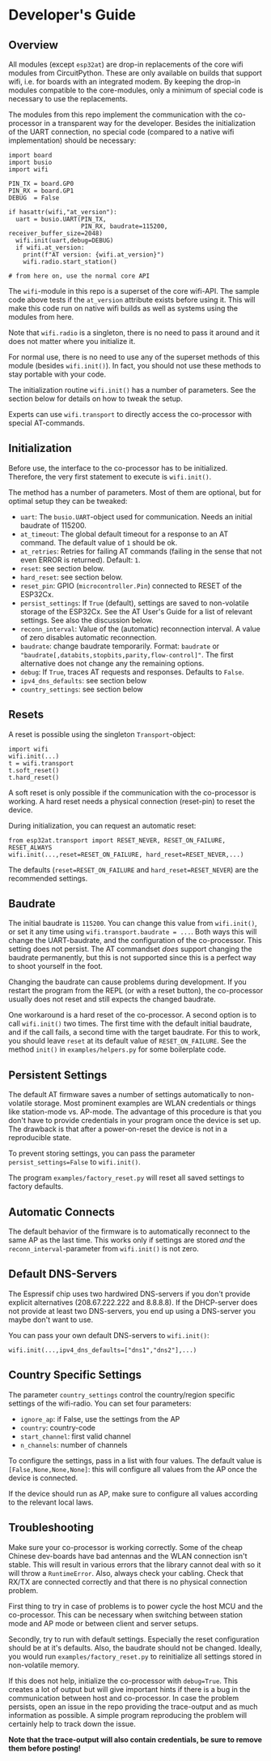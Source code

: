 Developer's Guide
=================

Overview
--------

All modules (except `esp32at`) are drop-in replacements of the core
wifi modules from CircuitPython. These are only available on builds
that support wifi, i.e. for boards with an integrated modem. By
keeping the drop-in modules compatible to the core-modules, only a
minimum of special code is necessary to use the replacements.

The modules from this repo implement the communication with the
co-processor in a transparent way for the developer. Besides the
initialization of the UART connection, no special code (compared to a
native wifi implementation) should be necessary:

    import board
    import busio
    import wifi
    
    PIN_TX = board.GP0
    PIN_RX = board.GP1
    DEBUG  = False
    
    if hasattr(wifi,"at_version"):
      uart = busio.UART(PIN_TX, 
                        PIN_RX, baudrate=115200, receiver_buffer_size=2048)
      wifi.init(uart,debug=DEBUG)
      if wifi.at_version:
        print(f"AT version: {wifi.at_version}")
        wifi.radio.start_station()

    # from here on, use the normal core API

The `wifi`-module in this repo is a superset of the core wifi-API. The
sample code above tests if the `at_version` attribute exists before
using it. This will make this code run on native wifi builds as well
as systems using the modules from here.

Note that `wifi.radio` is a singleton, there is no need to pass it
around and it does not matter where you initialize it.

For normal use, there is no need to use any of the superset methods
of this module (besides `wifi.init()`). In fact, you should not use
these methods to stay portable with your code.

The initialization routine `wifi.init()` has a number of
parameters. See the section below for details on how to tweak the
setup.

Experts can use `wifi.transport` to directly access the co-processor
with special AT-commands.


Initialization
--------------

Before use, the interface to the co-processor has to be initialized.
Therefore, the very first statement to execute is `wifi.init()`.

The method has a number of parameters. Most of them are optional, but
for optimal setup they can be tweaked:

  - `uart`: The `busio.UART`-object used for communication. Needs
    an initial baudrate of 115200.
  - `at_timeout`: The global default timeout for a response to an AT
    command. The default value of `1` should be ok.
  - `at_retries`: Retries for failing AT commands (failing in the sense
    that not even ERROR is returned). Default: `1`.
  - `reset`: see section below.
  - `hard_reset`: see section below.
  - `reset_pin`: GPIO (`microcontroller.Pin`) connected to
    RESET of the ESP32Cx.
  - `persist_settings`: If `True` (default), settings are saved to
    non-volatile storage of the ESP32Cx. See the AT User's Guide for
    a list of relevant settings. See also the discussion below.
  - `reconn_interval`: Value of the (automatic) reconnection interval. A
    value of zero disables automatic reconnection.
  - `baudrate`: change baudrate temporarily. Format:
     `baudrate` or `"baudrate[,databits,stopbits,parity,flow-control]"`.
     The first alternative does not change any the remaining options.
  - `debug`: If `True`, traces AT requests and responses. Defaults to `False`.
  - `ipv4_dns_defaults`: see section below
  - `country_settings`: see section below


Resets
------

A reset is possible using the singleton `Transport`-object:

    import wifi
    wifi.init(...)
    t = wifi.transport
    t.soft_reset()
    t.hard_reset()

A soft reset is only possible if the communication with the
co-processor is working. A hard reset needs a physical connection
(reset-pin) to reset the device.

During initialization, you can request an automatic reset:

    from esp32at.transport import RESET_NEVER, RESET_ON_FAILURE, RESET_ALWAYS
    wifi.init(...,reset=RESET_ON_FAILURE, hard_reset=RESET_NEVER,...)

The defaults (`reset=RESET_ON_FAILURE` and `hard_reset=RESET_NEVER`) are
the recommended settings.


Baudrate
--------

The initial baudrate is `115200`. You can change this value from
`wifi.init()`, or set it any time using `wifi.transport.baudrate =
...`. Both ways this will change the UART-baudrate, and the configuration
of the co-processor. This setting does not persist. The AT commandset
*does* support changing the baudrate permanently, but this is not
supported since this is a perfect way to shoot yourself in the foot.

Changing the baudrate can cause problems during development. If you
restart the program from the REPL (or with a reset button), the
co-processor usually does not reset and still expects the changed
baudrate.

One workaround is a hard reset of the co-processor. A second option is
to call `wifi.init()` two times. The first time with the default
initial baudrate, and if the call fails, a second time with the target
baudrate. For this to work, you should leave `reset` at its default
value of `RESET_ON_FAILURE`. See the method `init()` in
`examples/helpers.py` for some boilerplate code.


Persistent Settings
-------------------

The default AT firmware saves a number of settings automatically to
non-volatile storage. Most prominent examples are WLAN credentials or things
like station-mode vs. AP-mode. The advantage of this procedure is that
you don't have to provide credentials in your program once the device is
set up. The drawback is that after a power-on-reset the device is not
in a reproducible state.

To prevent storing settings, you can pass the parameter
`persist_settings=False` to `wifi.init()`.

The program `examples/factory_reset.py` will reset all saved settings to
factory defaults.


Automatic Connects
------------------

The default behavior of the firmware is to automatically reconnect to the
same AP as the last time. This works only if settings are stored *and*
the `reconn_interval`-parameter from `wifi.init()` is not zero.


Default DNS-Servers
-------------------

The Espressif chip uses two hardwired DNS-servers if you don't provide
explicit alternatives (208.67.222.222 and 8.8.8.8). If the DHCP-server
does not provide at least two DNS-servers, you end up using a
DNS-server you maybe don't want to use.

You can pass your own default DNS-servers to `wifi.init()`:

    wifi.init(...,ipv4_dns_defaults=["dns1","dns2"],...)


Country Specific Settings
-------------------------

The parameter `country_settings` control the country/region specific
settings of the wifi-radio. You can set four parameters:

  - `ignore_ap`: if False, use the settings from the AP
  - `country`: country-code
  - `start_channel`: first valid channel
  - `n_channels`: number of channels

To configure the settings, pass in a list with four values. The default
value is `[False,None,None,None]`: this will configure all values from
the AP once the device is connected.

If the device should run as AP, make sure to configure all values according
to the relevant local laws.


Troubleshooting
---------------

Make sure your co-processor is working correctly. Some of the cheap
Chinese dev-boards have bad antennas and the WLAN connection isn't
stable. This will result in various errors that the library cannot
deal with so it will throw a `RuntimeError`. Also, always check your
cabling. Check that RX/TX are connected correctly and that there is
no physical connection problem. 

First thing to try in case of problems is to power cycle the host MCU
and the co-processor. This can be necessary when switching between
station mode and AP mode or between client and server setups.

Secondly, try to run with default settings. Especially the reset
configuration should be at it's defaults. Also, the baudrate should not
be changed. Ideally, you would run `examples/factory_reset.py` to
reinitialize all settings stored in non-volatile memory.

If this does not help, initialize the co-processor with
`debug=True`. This creates a lot of output but will give important
hints if there is a bug in the communication between host and
co-processor. In case the problem persists, open an issue in the repo
providing the trace-output and as much information as possible. A
simple program reproducing the problem will certainly help to track
down the issue.

**Note that the trace-output will also contain credentials, be sure to
remove them before posting!**
